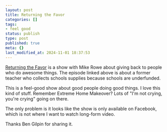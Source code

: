 ```yaml
---
layout: post
title: Returning the Favor
categories: []
tags:
- feel good
status: publish
type: post
published: true
meta: {}
last_modified_at: 2024-11-01 18:37:53
---
```


[Returning the Favor](https://www.facebook.com/ReturningTheFavor/videos/pens-and-pencils-all-in-a-rowe/1964830810454846/) is a show with Mike Rowe about giving back to people who do awesome things. The episode linked above is about a former teacher who collects schools supplies because schools are underfunded.

This is a feel-good show about good people doing good things. I love this kind of stuff. Remember Extreme Home Makeover? Lots of "I'm not crying, you're crying" going on there.

The only problem is it looks like the show is only available on Facebook, which is not where I want to watch long-form video.

Thanks Ben Gilpin for sharing it.
